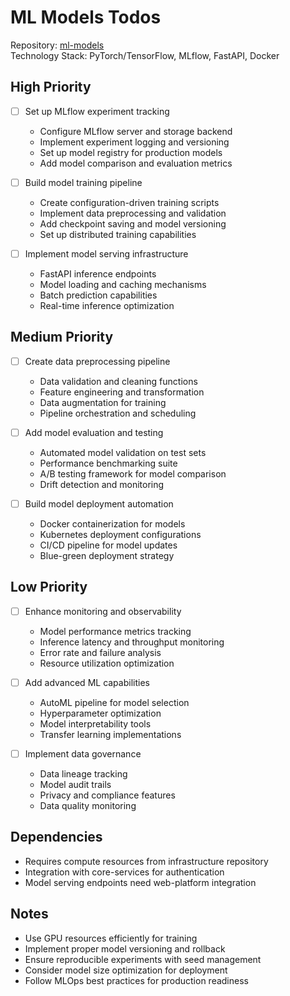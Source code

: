 # ML Models Todos

Repository: [ml-models](https://github.com/Ai-Whisperers/ml-models)  
Technology Stack: PyTorch/TensorFlow, MLflow, FastAPI, Docker

## High Priority

- [ ] Set up MLflow experiment tracking
  - Configure MLflow server and storage backend
  - Implement experiment logging and versioning
  - Set up model registry for production models
  - Add model comparison and evaluation metrics

- [ ] Build model training pipeline
  - Create configuration-driven training scripts
  - Implement data preprocessing and validation
  - Add checkpoint saving and model versioning
  - Set up distributed training capabilities

- [ ] Implement model serving infrastructure
  - FastAPI inference endpoints
  - Model loading and caching mechanisms
  - Batch prediction capabilities
  - Real-time inference optimization

## Medium Priority

- [ ] Create data preprocessing pipeline
  - Data validation and cleaning functions
  - Feature engineering and transformation
  - Data augmentation for training
  - Pipeline orchestration and scheduling

- [ ] Add model evaluation and testing
  - Automated model validation on test sets
  - Performance benchmarking suite
  - A/B testing framework for model comparison
  - Drift detection and monitoring

- [ ] Build model deployment automation
  - Docker containerization for models
  - Kubernetes deployment configurations
  - CI/CD pipeline for model updates
  - Blue-green deployment strategy

## Low Priority

- [ ] Enhance monitoring and observability
  - Model performance metrics tracking
  - Inference latency and throughput monitoring
  - Error rate and failure analysis
  - Resource utilization optimization

- [ ] Add advanced ML capabilities
  - AutoML pipeline for model selection
  - Hyperparameter optimization
  - Model interpretability tools
  - Transfer learning implementations

- [ ] Implement data governance
  - Data lineage tracking
  - Model audit trails
  - Privacy and compliance features
  - Data quality monitoring

## Dependencies

- Requires compute resources from infrastructure repository
- Integration with core-services for authentication
- Model serving endpoints need web-platform integration

## Notes

- Use GPU resources efficiently for training
- Implement proper model versioning and rollback
- Ensure reproducible experiments with seed management
- Consider model size optimization for deployment
- Follow MLOps best practices for production readiness